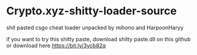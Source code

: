# Crypto.xyz-shitty-loader-source
shit pasted csgo cheat loader unpacked by mihono and HarpoonHaryy

if you want to try this shitty paste, download shitty paste.dll on this github or download here https://bit.ly/3ycb82q
